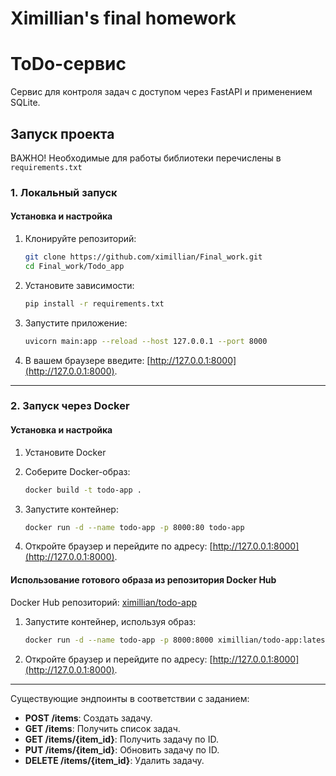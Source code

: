 # Ximillian's final homework

# ToDo-сервис
Сервис для контроля задач с доступом через FastAPI и применением SQLite.

## **Запуск проекта**

ВАЖНО! Необходимые для работы библиотеки перечислены в `requirements.txt`

### 1. Локальный запуск

#### Установка и настройка
1. Клонируйте репозиторий:
    ```bash
    git clone https://github.com/ximillian/Final_work.git
    cd Final_work/Todo_app
    ```

2. Установите зависимости:
    ```bash
    pip install -r requirements.txt
    ```

3. Запустите приложение:
    ```bash
    uvicorn main:app --reload --host 127.0.0.1 --port 8000
    ```

6. В вашем браузере введите: [http://127.0.0.1:8000](http://127.0.0.1:8000).

---

### 2. **Запуск через Docker**

#### Установка и настройка
1. Установите Docker

2. Соберите Docker-образ:
    ```bash
    docker build -t todo-app .
    ```

3. Запустите контейнер:
    ```bash
    docker run -d --name todo-app -p 8000:80 todo-app
    ```

4. Откройте браузер и перейдите по адресу: [http://127.0.0.1:8000](http://127.0.0.1:8000).

#### Использование готового образа из репозитория Docker Hub

Docker Hub репозиторий: [ximillian/todo-app](https://hub.docker.com/repository/docker/ximillian/todo-app/general)

1. Запустите контейнер, используя образ:
    ```bash
    docker run -d --name todo-app -p 8000:8000 ximillian/todo-app:latest
    ```

2. Откройте браузер и перейдите по адресу: [http://127.0.0.1:8000](http://127.0.0.1:8000).


---

Существующие эндпоинты в соответствии с заданием:
- **POST /items**: Создать задачу.
- **GET /items**: Получить список задач.
- **GET /items/{item_id}**: Получить задачу по ID.
- **PUT /items/{item_id}**: Обновить задачу по ID.
- **DELETE /items/{item_id}**: Удалить задачу.



